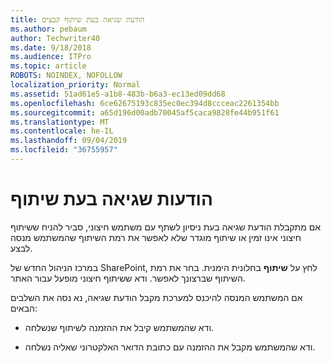 ```yaml
---
title: הודעת שגיאה בעת שיתוף קבצים
ms.author: pebaum
author: Techwriter40
ms.date: 9/18/2018
ms.audience: ITPro
ms.topic: article
ROBOTS: NOINDEX, NOFOLLOW
localization_priority: Normal
ms.assetid: 51ad61e5-a1b8-483b-b6a3-ec13ed09dd68
ms.openlocfilehash: 6ce62675193c835ec0ec394d8ccceac2261354bb
ms.sourcegitcommit: a65d196d00adb70045af5caca9828fe44b951f61
ms.translationtype: MT
ms.contentlocale: he-IL
ms.lasthandoff: 09/04/2019
ms.locfileid: "36755957"
---
```

# <a name="error-messages-when-sharing"></a>הודעות שגיאה בעת שיתוף

אם מתקבלת הודעת שגיאה בעת ניסיון לשתף עם משתמש חיצוני, סביר להניח ששיתוף חיצוני אינו זמין או שיתוף מוגדר שלא לאפשר את רמת השיתוף שהמשתמש מנסה לבצע.
  
במרכז הניהול החדש של SharePoint, לחץ על **שיתוף** בחלונית הימנית. בחר את רמת השיתוף שברצונך לאפשר. ודא ששיתוף חיצוני מופעל עבור האתר. 
  
אם המשתמש המנסה להיכנס למערכת מקבל הודעת שגיאה, נא נסה את השלבים הבאים:
  
- ודא שהמשתמש קיבל את ההזמנה לשיתוף שנשלחה.
    
- ודא שהמשתמש מקבל את ההזמנה עם כתובת הדואר האלקטרוני שאליה נשלחה.
    

